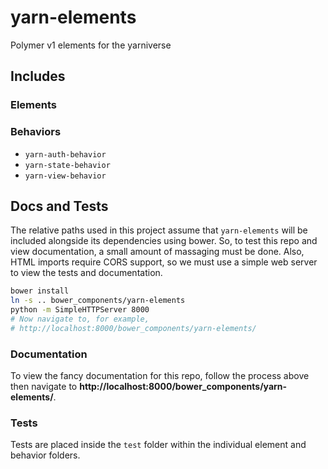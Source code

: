 # yarn-elements
Polymer v1 elements for the yarniverse

## Includes
### Elements
### Behaviors
  - `yarn-auth-behavior`
  - `yarn-state-behavior`
  - `yarn-view-behavior`

## Docs and Tests
The relative paths used in this project assume that `yarn-elements` will be included alongside its dependencies using bower.  So, to test this repo and view documentation, a small amount of massaging must be done.  Also, HTML imports require CORS support, so we must use a simple web server to view the tests and documentation.
```bash
bower install
ln -s .. bower_components/yarn-elements
python -m SimpleHTTPServer 8000
# Now navigate to, for example,
# http://localhost:8000/bower_components/yarn-elements/
```

### Documentation
To view the fancy documentation for this repo, follow the process above then navigate to **http://localhost:8000/bower_components/yarn-elements/**.

### Tests
Tests are placed inside the `test` folder within the individual element and behavior folders.
